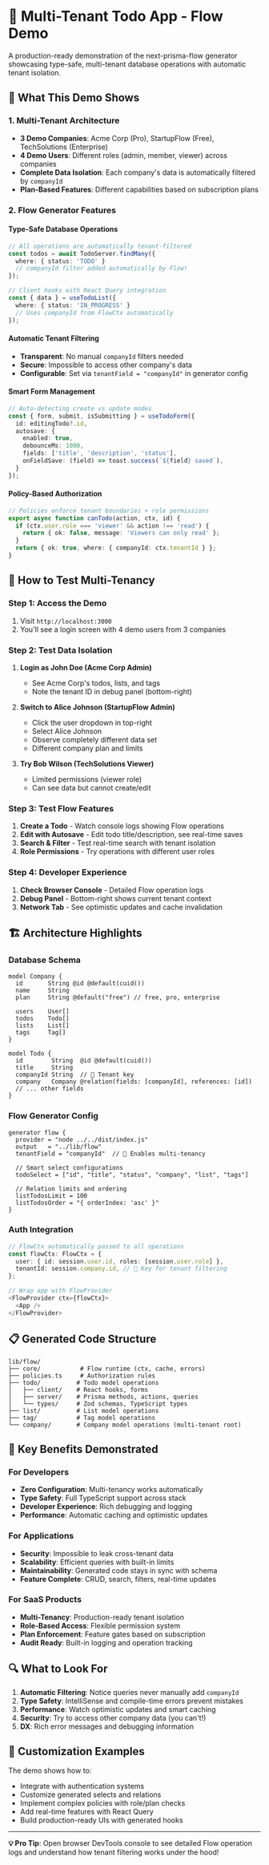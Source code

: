 # 🚀 Multi-Tenant Todo App - Flow Demo

A production-ready demonstration of the next-prisma-flow generator showcasing type-safe, multi-tenant database operations with automatic tenant isolation.

## 🎯 What This Demo Shows

### 1. **Multi-Tenant Architecture**
- **3 Demo Companies**: Acme Corp (Pro), StartupFlow (Free), TechSolutions (Enterprise)
- **4 Demo Users**: Different roles (admin, member, viewer) across companies
- **Complete Data Isolation**: Each company's data is automatically filtered by `companyId`
- **Plan-Based Features**: Different capabilities based on subscription plans

### 2. **Flow Generator Features**

#### **Type-Safe Database Operations**
```typescript
// All operations are automatically tenant-filtered
const todos = await TodoServer.findMany({
  where: { status: 'TODO' }
  // companyId filter added automatically by Flow!
});

// Client hooks with React Query integration
const { data } = useTodoList({
  where: { status: 'IN_PROGRESS' }
  // Uses companyId from FlowCtx automatically
});
```

#### **Automatic Tenant Filtering**
- **Transparent**: No manual `companyId` filters needed
- **Secure**: Impossible to access other company's data
- **Configurable**: Set via `tenantField = "companyId"` in generator config

#### **Smart Form Management**
```typescript
// Auto-detecting create vs update modes
const { form, submit, isSubmitting } = useTodoForm({ 
  id: editingTodo?.id,
  autosave: {
    enabled: true,
    debounceMs: 1000,
    fields: ['title', 'description', 'status'],
    onFieldSave: (field) => toast.success(`${field} saved`),
  }
});
```

#### **Policy-Based Authorization**
```typescript
// Policies enforce tenant boundaries + role permissions
export async function canTodo(action, ctx, id) {
  if (ctx.user.role === 'viewer' && action !== 'read') {
    return { ok: false, message: 'Viewers can only read' };
  }
  return { ok: true, where: { companyId: ctx.tenantId } };
}
```

## 🧪 How to Test Multi-Tenancy

### Step 1: Access the Demo
1. Visit `http://localhost:3000`
2. You'll see a login screen with 4 demo users from 3 companies

### Step 2: Test Data Isolation
1. **Login as John Doe (Acme Corp Admin)**
   - See Acme Corp's todos, lists, and tags
   - Note the tenant ID in debug panel (bottom-right)

2. **Switch to Alice Johnson (StartupFlow Admin)**
   - Click the user dropdown in top-right
   - Select Alice Johnson
   - Observe completely different data set
   - Different company plan and limits

3. **Try Bob Wilson (TechSolutions Viewer)**
   - Limited permissions (viewer role)
   - Can see data but cannot create/edit

### Step 3: Test Flow Features
1. **Create a Todo** - Watch console logs showing Flow operations
2. **Edit with Autosave** - Edit todo title/description, see real-time saves
3. **Search & Filter** - Test real-time search with tenant isolation
4. **Role Permissions** - Try operations with different user roles

### Step 4: Developer Experience
1. **Check Browser Console** - Detailed Flow operation logs
2. **Debug Panel** - Bottom-right shows current tenant context
3. **Network Tab** - See optimistic updates and cache invalidation

## 🏗️ Architecture Highlights

### Database Schema
```prisma
model Company {
  id       String @id @default(cuid())
  name     String
  plan     String @default("free") // free, pro, enterprise
  
  users    User[]
  todos    Todo[]
  lists    List[]
  tags     Tag[]
}

model Todo {
  id        String  @id @default(cuid())
  title     String
  companyId String  // 🔑 Tenant key
  company   Company @relation(fields: [companyId], references: [id])
  // ... other fields
}
```

### Flow Generator Config
```prisma
generator flow {
  provider = "node ../../dist/index.js"
  output   = "../lib/flow"
  tenantField = "companyId"  // 🎯 Enables multi-tenancy
  
  // Smart select configurations
  todoSelect = ["id", "title", "status", "company", "list", "tags"]
  
  // Relation limits and ordering
  listTodosLimit = 100
  listTodosOrder = "{ orderIndex: 'asc' }"
}
```

### Auth Integration
```typescript
// FlowCtx automatically passed to all operations
const flowCtx: FlowCtx = {
  user: { id: session.user.id, roles: [session.user.role] },
  tenantId: session.company.id, // 🔑 Key for tenant filtering
};

// Wrap app with FlowProvider
<FlowProvider ctx={flowCtx}>
  <App />
</FlowProvider>
```

## 📋 Generated Code Structure

```
lib/flow/
├── core/           # Flow runtime (ctx, cache, errors)
├── policies.ts     # Authorization rules
├── todo/          # Todo model operations
│   ├── client/    # React hooks, forms
│   ├── server/    # Prisma methods, actions, queries
│   └── types/     # Zod schemas, TypeScript types
├── list/          # List model operations
├── tag/           # Tag model operations
└── company/       # Company model operations (multi-tenant root)
```

## 🚀 Key Benefits Demonstrated

### For Developers
- **Zero Configuration**: Multi-tenancy works automatically
- **Type Safety**: Full TypeScript support across stack
- **Developer Experience**: Rich debugging and logging
- **Performance**: Automatic caching and optimistic updates

### For Applications
- **Security**: Impossible to leak cross-tenant data
- **Scalability**: Efficient queries with built-in limits
- **Maintainability**: Generated code stays in sync with schema
- **Feature Complete**: CRUD, search, filters, real-time updates

### For SaaS Products
- **Multi-Tenancy**: Production-ready tenant isolation
- **Role-Based Access**: Flexible permission system
- **Plan Enforcement**: Feature gates based on subscription
- **Audit Ready**: Built-in logging and operation tracking

## 🔍 What to Look For

1. **Automatic Filtering**: Notice queries never manually add `companyId`
2. **Type Safety**: IntelliSense and compile-time errors prevent mistakes
3. **Performance**: Watch optimistic updates and smart caching
4. **Security**: Try to access other company data (you can't!)
5. **DX**: Rich error messages and debugging information

## 🎨 Customization Examples

The demo shows how to:
- Integrate with authentication systems
- Customize generated selects and relations
- Implement complex policies with role/plan checks
- Add real-time features with React Query
- Build production-ready UIs with generated hooks

---

**💡 Pro Tip**: Open browser DevTools console to see detailed Flow operation logs and understand how tenant filtering works under the hood!